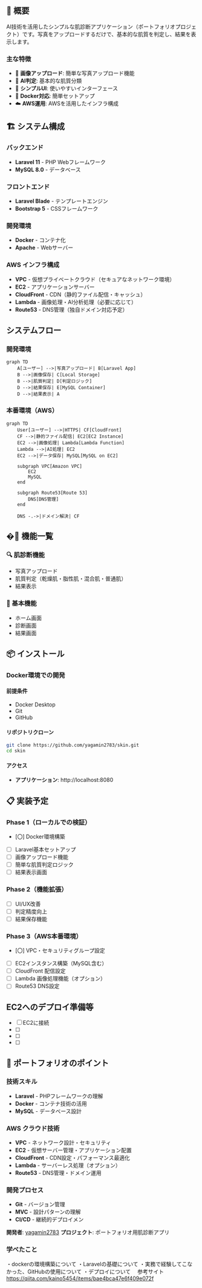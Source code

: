 ## 📖 概要

AI技術を活用したシンプルな肌診断アプリケーション（ポートフォリオプロジェクト）です。写真をアップロードするだけで、基本的な肌質を判定し、結果を表示します。

### 主な特徴

- 📸 **画像アップロード**: 簡単な写真アップロード機能
- 🤖 **AI判定**: 基本的な肌質分類
- 📱 **シンプルUI**: 使いやすいインターフェース
- 🐳 **Docker対応**: 簡単セットアップ
- ☁️ **AWS運用**: AWSを活用したインフラ構成

## 🏗️ システム構成

### バックエンド
- **Laravel 11** - PHP Webフレームワーク
- **MySQL 8.0** - データベース

### フロントエンド
- **Laravel Blade** - テンプレートエンジン
- **Bootstrap 5** - CSSフレームワーク

### 開発環境
- **Docker** - コンテナ化
- **Apache** - Webサーバー

### AWS インフラ構成
- **VPC** - 仮想プライベートクラウド（セキュアなネットワーク環境）
- **EC2** - アプリケーションサーバー
- **CloudFront** - CDN（静的ファイル配信・キャッシュ）
- **Lambda** - 画像処理・AI分析処理（必要に応じて）
- **Route53** - DNS管理（独自ドメイン対応予定）

## システムフロー

### 開発環境
```mermaid
graph TD
    A[ユーザー] -->|写真アップロード| B[Laravel App]
    B -->|画像保存| C[Local Storage]
    B -->|肌質判定| D[判定ロジック]
    D -->|結果保存| E[MySQL Container]
    D -->|結果表示| A
```

### 本番環境（AWS）
```mermaid
graph TD
    User[ユーザー] -->|HTTPS| CF[CloudFront]
    CF -->|静的ファイル配信| EC2[EC2 Instance]
    EC2 -->|画像処理| Lambda[Lambda Function]
    Lambda -->|AI処理| EC2
    EC2 -->|データ保存| MySQL[MySQL on EC2]

    subgraph VPC[Amazon VPC]
        EC2
        MySQL
    end

    subgraph Route53[Route 53]
        DNS[DNS管理]
    end

    DNS -.->|ドメイン解決| CF
```

## �🚀 機能一覧

### 🔍 肌診断機能
- 写真アップロード
- 肌質判定（乾燥肌・脂性肌・混合肌・普通肌）
- 結果表示

### 📱 基本機能
- ホーム画面
- 診断画面
- 結果画面

## 📦 インストール

### Docker環境での開発

#### 前提条件
- Docker Desktop
- Git
- GitHub

#### リポジトリクローン
```bash
git clone https://github.com/yagamin2783/skin.git
cd skin
```

#### アクセス
- **アプリケーション**: http://localhost:8080

## 📋 実装予定

### Phase 1（ローカルでの検証）
- [〇] Docker環境構築
- [ ] Laravel基本セットアップ
- [ ] 画像アップロード機能
- [ ] 簡単な肌質判定ロジック
- [ ] 結果表示画面

### Phase 2（機能拡張）
- [ ] UI/UX改善
- [ ] 判定精度向上
- [ ] 結果保存機能

### Phase 3（AWS本番環境）
- [〇] VPC・セキュリティグループ設定
- [ ] EC2インスタンス構築（MySQL含む）
- [ ] CloudFront 配信設定
- [ ] Lambda 画像処理機能（オプション）
- [ ] Route53 DNS設定

## EC2へのデプロイ準備等
- [ ] EC2に接続
- [ ]
- [ ]
- [ ]

## 🎯 ポートフォリオのポイント

### 技術スキル
- **Laravel** - PHPフレームワークの理解
- **Docker** - コンテナ技術の活用
- **MySQL** - データベース設計

### AWS クラウド技術
- **VPC** - ネットワーク設計・セキュリティ
- **EC2** - 仮想サーバー管理・アプリケーション配置
- **CloudFront** - CDN設定・パフォーマンス最適化
- **Lambda** - サーバーレス処理（オプション）
- **Route53** - DNS管理・ドメイン運用

### 開発プロセス
- **Git** - バージョン管理
- **MVC** - 設計パターンの理解
- **CI/CD** - 継続的デプロイメン

**開発者**: [yagamin2783](https://github.com/yagamin2783)
**プロジェクト**: ポートフォリオ用肌診断アプリ

### 学べたこと
・dockerの環境構築について
・Laravelの基礎について
・実務で経験してこなかった、GitHubの使用について
・デプロイについて
　参考サイト
  https://qiita.com/kaino5454/items/bae4bca47e6f409e072f
